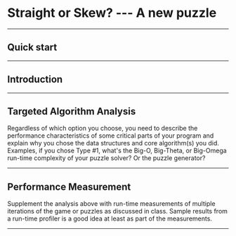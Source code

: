 # Straight or Skew? --- A new puzzle
***
## Quick start

***
## Introduction

***
## Targeted Algorithm Analysis
Regardless of which option you choose, you need to describe 
the performance characteristics of some critical parts of your
program and explain why you chose the data structures and core
algorithm(s) you did. Examples, if you chose Type #1, what's 
the Big-O, Big-Theta, or Big-Omega run-time complexity of your 
puzzle solver? Or the puzzle generator?

***
## Performance Measurement
Supplement the analysis above with run-time measurements 
of multiple iterations of the game or puzzles as discussed 
in class. Sample results from a run-time profiler is a good 
idea at least as part of the measurements.
***